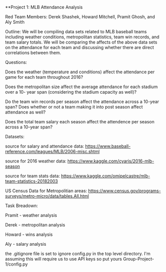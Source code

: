 **Project 1: MLB Attendance Analysis

Red Team Members: Derek Shashek, Howard Mitchell, Pramit Ghosh, and Aly Smith

Outline: We will be compiling data sets related to MLB baseball teams including weather conditions, metropolitan statistics, team win records, and team salary totals. We will be comparing the affects of the above data sets on the attendance for each team and discussing whether there are direct correlations between them.

Questions: 

Does the weather (temperature and conditions) affect the attendance per game for each team throughout 2016?

Does the metropolitan size affect the average attendance for each stadium over a 10- year span (considering the stadium capacity as well)?

Do the team win records per season affect the attendance across a 10-year span? Does whether or not a team making it into post season affect attendance as well?

Does the total team salary each season affect the attendence per season across a 10-year span?

Datasets:

source for salary and attendance data: https://www.baseball-reference.com/leagues/MLB/2006-misc.shtml

source for 2016 weather data: https://www.kaggle.com/cyaris/2016-mlb-season

source for team stats data: https://www.kaggle.com/omipelcastre/mlb-team-statistics-20182003

US Census Data for Metropolitian areas: https://www.census.gov/programs-surveys/metro-micro/data/tables.All.html

Task Breadown:

Pramit - weather analysis

Derek - metropolitan analysis

Howard - wins analysis

Aly - salary analysis



the .gitignore file is set to ignore config.py in the top level directory.  I'm assuming this will require us to use API keys so put yours Group-Project-1/config.py
